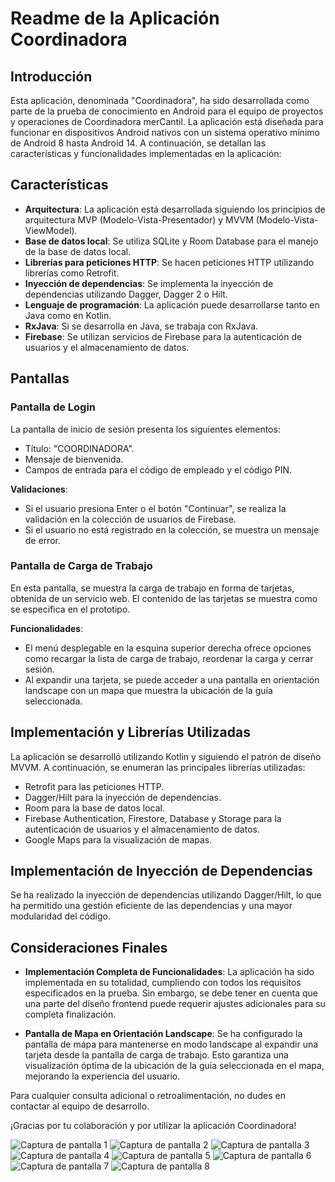 # Readme de la Aplicación Coordinadora

## Introducción

Esta aplicación, denominada "Coordinadora", ha sido desarrollada como parte de la prueba de conocimiento en Android para el equipo de proyectos y operaciones de Coordinadora merCantil. La aplicación está diseñada para funcionar en dispositivos Android nativos con un sistema operativo mínimo de Android 8 hasta Android 14. A continuación, se detallan las características y funcionalidades implementadas en la aplicación:

## Características

- **Arquitectura**: La aplicación está desarrollada siguiendo los principios de arquitectura MVP (Modelo-Vista-Presentador) y MVVM (Modelo-Vista-ViewModel).
- **Base de datos local**: Se utiliza SQLite y Room Database para el manejo de la base de datos local.
- **Librerías para peticiones HTTP**: Se hacen peticiones HTTP utilizando librerías como Retrofit.
- **Inyección de dependencias**: Se implementa la inyección de dependencias utilizando Dagger, Dagger 2 o Hilt.
- **Lenguaje de programación**: La aplicación puede desarrollarse tanto en Java como en Kotlin.
- **RxJava**: Si se desarrolla en Java, se trabaja con RxJava.
- **Firebase**: Se utilizan servicios de Firebase para la autenticación de usuarios y el almacenamiento de datos.

## Pantallas

### Pantalla de Login

La pantalla de inicio de sesión presenta los siguientes elementos:

- Título: "COORDINADORA".
- Mensaje de bienvenida.
- Campos de entrada para el código de empleado y el código PIN.

**Validaciones**:
- Si el usuario presiona Enter o el botón "Continuar", se realiza la validación en la colección de usuarios de Firebase.
- Si el usuario no está registrado en la colección, se muestra un mensaje de error.

### Pantalla de Carga de Trabajo

En esta pantalla, se muestra la carga de trabajo en forma de tarjetas, obtenida de un servicio web. El contenido de las tarjetas se muestra como se especifica en el prototipo.

**Funcionalidades**:
- El menú desplegable en la esquina superior derecha ofrece opciones como recargar la lista de carga de trabajo, reordenar la carga y cerrar sesión.
- Al expandir una tarjeta, se puede acceder a una pantalla en orientación landscape con un mapa que muestra la ubicación de la guía seleccionada.

## Implementación y Librerías Utilizadas

La aplicación se desarrolló utilizando Kotlin y siguiendo el patrón de diseño MVVM. A continuación, se enumeran las principales librerías utilizadas:

- Retrofit para las peticiones HTTP.
- Dagger/Hilt para la inyección de dependencias.
- Room para la base de datos local.
- Firebase Authentication, Firestore, Database y Storage para la autenticación de usuarios y el almacenamiento de datos.
- Google Maps para la visualización de mapas.

## Implementación de Inyección de Dependencias

Se ha realizado la inyección de dependencias utilizando Dagger/Hilt, lo que ha permitido una gestión eficiente de las dependencias y una mayor modularidad del código.

## Consideraciones Finales

- **Implementación Completa de Funcionalidades**: La aplicación ha sido implementada en su totalidad, cumpliendo con todos los requisitos especificados en la prueba. Sin embargo, se debe tener en cuenta que una parte del diseño frontend puede requerir ajustes adicionales para su completa finalización.

- **Pantalla de Mapa en Orientación Landscape**: Se ha configurado la pantalla de mapa para mantenerse en modo landscape al expandir una tarjeta desde la pantalla de carga de trabajo. Esto garantiza una visualización óptima de la ubicación de la guía seleccionada en el mapa, mejorando la experiencia del usuario.

Para cualquier consulta adicional o retroalimentación, no dudes en contactar al equipo de desarrollo.

¡Gracias por tu colaboración y por utilizar la aplicación Coordinadora!



![Captura de pantalla 1](Screenshot_2024-02-26-15-01-04-493_com.cursokotlin.mvvmexample.jpg)
![Captura de pantalla 2](Screenshot_2024-02-26-15-01-36-155_com.cursokotlin.mvvmexample.jpg)
![Captura de pantalla 3](Screenshot_2024-02-26-15-02-24-077_com.cursokotlin.mvvmexample.jpg)
![Captura de pantalla 4](Screenshot_2024-02-26-15-01-21-817_com.cursokotlin.mvvmexample.jpg)
![Captura de pantalla 5](Screenshot_2024-02-26-15-01-47-145_com.cursokotlin.mvvmexample.jpg)
![Captura de pantalla 6](Screenshot_2024-02-26-15-02-26-914_com.cursokotlin.mvvmexample.jpg)
![Captura de pantalla 7](Screenshot_2024-02-26-15-01-29-926_com.cursokotlin.mvvmexample.jpg)
![Captura de pantalla 8](Screenshot_2024-02-26-15-01-57-515_com.cursokotlin.mvvmexample.jpg)